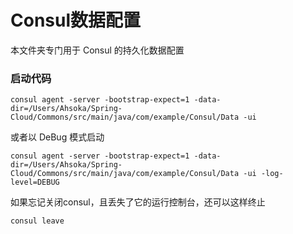# Consul数据配置
本文件夹专门用于 Consul 的持久化数据配置

### 启动代码
```
consul agent -server -bootstrap-expect=1 -data-dir=/Users/Ahsoka/Spring-Cloud/Commons/src/main/java/com/example/Consul/Data -ui
```
或者以 DeBug 模式启动
```
consul agent -server -bootstrap-expect=1 -data-dir=/Users/Ahsoka/Spring-Cloud/Commons/src/main/java/com/example/Consul/Data -ui -log-level=DEBUG
```
如果忘记关闭consul，且丢失了它的运行控制台，还可以这样终止
```
consul leave
```